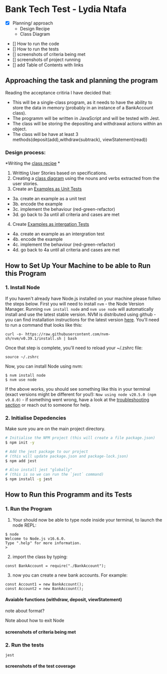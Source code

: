 # Bank Tech Test - Lydia Ntafa

<!-- TODO before submitting-->
- [x] Planning/ approach
    - Design Recipe
    - Class Diagram
- [] How to run the code
- [] How to run the tests
- [] screenshots of criteria being met
- [] screenshots of project running
- [] add Table of Contents with links

## Approaching the task and planning the program 
Reading the acceptance critiria I have decided that:
* This will be a single-class program, as it needs to have the ability to store the data in memory (probably in an instance of a BankAccount class).
* The programm will be written in JavaScript and will be tested with Jest.
* The class will be storing the depositing and withdrawal actions within an object.
* The class will be have at least 3 methods(deposit(add),withdraw(subtrack), viewStatement(read))

### Design process:
*Writing the [class recipe](designFiles/classRecipe.md) *
1. Writting User Stories based on specifications.
2. Creating a [class diagram](designFiles/BankAccountClassDiagram.png) using the nouns and verbs extracted from the user stories.
3. Create an [Examples as Unit Tests](designFiles/classRecipe.md#Examples-as-Unit-Tests)
- 3a. create an example as a unit test
- 3b. encode the example
- 3c. implement the behaviour (red-green-refactor)
- 3d. go back to 3a until all criteria and cases are met
4.  Create [Examples as intergation Tests](designFiles/classRecipe.md#Examples-as-Intergation-Tests)
- 4a. create an example as an intergration test
- 4b. encode the example
- 4c. implement the behaviour (red-green-refactor)
- 4d. go back to 4a until all criteria and cases are met

## How to Set Up Your Machine to be able to Run this Program

### 1. Install Node
If you haven't already have Node.js installed on your machine please follwo the steps below.
First you will need to install `nvm` - the Node Version Manager.
Running `nvm install node` and `nvm use
node` will automatically install and use the latest stable version.
NVM is distributed using github - you can find installation instructions for the latest
version [here](https://github.com/nvm-sh/nvm#installing-and-updating). You'll need to run
a command that looks like this: 
```
curl -o- https://raw.githubusercontent.com/nvm-sh/nvm/v0.39.1/install.sh | bash
```

Once that step is complete, you'll need to reload your ~/.zshrc file:
```
source ~/.zshrc
```

Now, you can install Node using nvm:
```
$ nvm install node
$ nvm use node
```

If the above works, you should see something like this in your terminal (exact versions
might be different for you!): `Now using node v20.5.0 (npm v9.8.0)` - if something went
wrong, have a look at the [troubleshooting
section](https://github.com/nvm-sh/nvm#troubleshooting-on-macos) or reach out to someone
for help.


### 2. Initialise Depedencies
Make sure you are on the main project directory.
```bash
# Initialise the NPM project (this will create a file package.json)
$ npm init -y

# Add the jest package to our project
# (this will update package.json and package-lock.json)
$ npm add jest

# Also install jest "globally"
# (this is so we can run the `jest` command)
$ npm install -g jest
```

## How to Run this Programm and its Tests 

### 1. Run the Program
1. Your should now be able to type node inside your terminal, to launch the node REPL:
```
$ node
Welcome to Node.js v16.6.0.
Type ".help" for more information.
> 
```
2. import the class by typing:
```
const BankAccount = require("./BankAccount");
```
3. now you can create a new bank accounts. For example:
```
const Account1 = new BankAccount();
const Account2 = new BankAccount();
```
#### Avaiable functions (withdraw, deposit, viewStatement)
note about format?

Note about how to exit Node


#### screenshots of criteria being met

### 2. Run the tests
```
jest
```
<!-- edge cases that were taken into consideration -->

#### screenshots of the test coverage